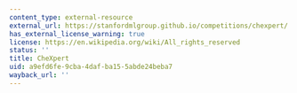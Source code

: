 ```yaml
---
content_type: external-resource
external_url: https://stanfordmlgroup.github.io/competitions/chexpert/
has_external_license_warning: true
license: https://en.wikipedia.org/wiki/All_rights_reserved
status: ''
title: CheXpert
uid: a9efd6fe-9cba-4daf-ba15-5abde24beba7
wayback_url: ''
---
```

